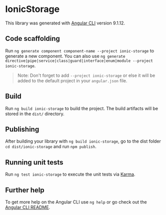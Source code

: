 # IonicStorage

This library was generated with [Angular CLI](https://github.com/angular/angular-cli) version 9.1.12.

## Code scaffolding

Run `ng generate component component-name --project ionic-storage` to generate a new component. You can also use `ng generate directive|pipe|service|class|guard|interface|enum|module --project ionic-storage`.
> Note: Don't forget to add `--project ionic-storage` or else it will be added to the default project in your `angular.json` file. 

## Build

Run `ng build ionic-storage` to build the project. The build artifacts will be stored in the `dist/` directory.

## Publishing

After building your library with `ng build ionic-storage`, go to the dist folder `cd dist/ionic-storage` and run `npm publish`.

## Running unit tests

Run `ng test ionic-storage` to execute the unit tests via [Karma](https://karma-runner.github.io).

## Further help

To get more help on the Angular CLI use `ng help` or go check out the [Angular CLI README](https://github.com/angular/angular-cli/blob/master/README.md).
